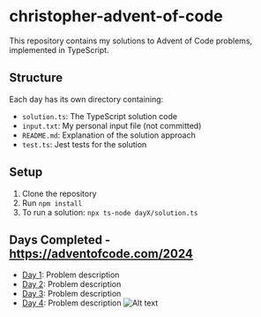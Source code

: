 # christopher-advent-of-code

This repository contains my solutions to Advent of Code problems, implemented in TypeScript.

## Structure

Each day has its own directory containing:
- `solution.ts`: The TypeScript solution code
- `input.txt`: My personal input file (not committed)
- `README.md`: Explanation of the solution approach
- `test.ts`: Jest tests for the solution

## Setup

1. Clone the repository
2. Run `npm install`
3. To run a solution: `npx ts-node dayX/solution.ts`

## Days Completed - https://adventofcode.com/2024

- [Day 1](/day1): Problem description
- [Day 2](/day2): Problem description
- [Day 3](/day3): Problem description
- [Day 4](/day4): Problem description
![Alt text](https://github.com/yourusername/your-repo-name/blob/main/advent-of-code.png?raw=true)
